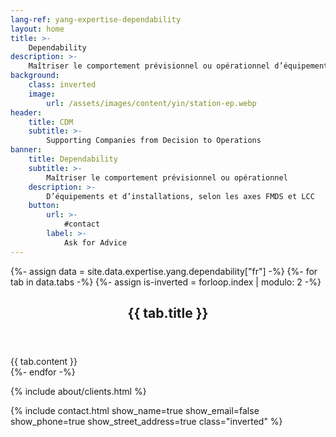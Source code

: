 ```yaml
---
lang-ref: yang-expertise-dependability
layout: home
title: >-
    Dependability
description: >-
    Maîtriser le comportement prévisionnel ou opérationnel d’équipements et d’installations, selon les axes FMDS et LCC.
background:
    class: inverted
    image:
        url: /assets/images/content/yin/station-ep.webp
header:
    title: CDM
    subtitle: >-
        Supporting Companies from Decision to Operations
banner:
    title: Dependability
    subtitle: >-
        Maîtriser le comportement prévisionnel ou opérationnel
    description: >-
        D’équipements et d’installations, selon les axes FMDS et LCC
    button:
        url: >-
            #contact
        label: >-
            Ask for Advice
---
```


{%- assign data = site.data.expertise.yang.dependability["fr"] -%}
{%- for tab in data.tabs -%}
{%- assign is-inverted = forloop.index | modulo: 2 -%}
<section id="{{ tab.id }}" {% if is-inverted == 0 %}class="inverted"{% endif %}>
    <header class="major">
        <h2>{{ tab.title }}</h2>
    </header>
    {{ tab.content }}
</section>
{%- endfor -%}

{% include about/clients.html %}

{% include contact.html show_name=true show_email=false show_phone=true show_street_address=true class="inverted" %}
